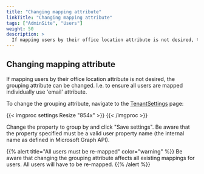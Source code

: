 ```yaml
---
title: "Changing mapping attribute"
linkTitle: "Changing mapping attribute"
tags: ["AdminSite", "Users"]
weight: 50
description: >
  If mapping users by their office location attribute is not desired, the grouping attribute can be changed. I.e. to ensure all users are mapped individually use ‘email’ attribute.
---
```


## Changing mapping attribute

If mapping users by their office location attribute is not desired, the grouping attribute can be changed. I.e. to ensure all users are mapped individually use 'email' attribute.

To change the grouping attribute, navigate to the [TenantSettings](https://www.meetingroommap.net/TenantSettings) page:

{{< imgproc settings Resize "854x" >}}
{{< /imgproc >}}

Change the property to group by and click "Save settings". Be aware that the property specified must be a valid user property name (the internal name as defined in Microsoft Graph API).

{{% alert title="All users must be re-mapped" color="warning" %}}
Be aware that changing the grouping attribute affects all existing mappings for users. All users will have to be re-mapped.
{{% /alert %}}
